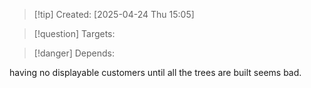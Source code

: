 
>[!tip] Created: [2025-04-24 Thu 15:05]

>[!question] Targets: 

>[!danger] Depends: 

having no displayable customers until all the trees are built seems bad.

